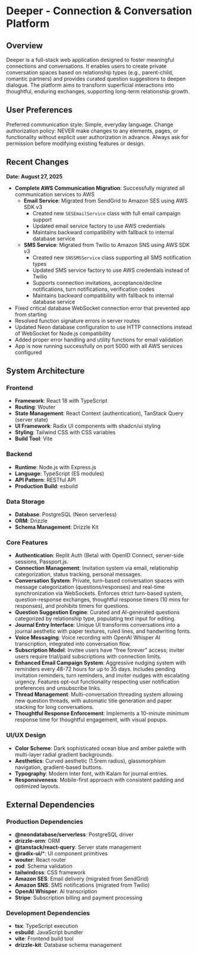 # Deeper - Connection & Conversation Platform

## Overview
Deeper is a full-stack web application designed to foster meaningful connections and conversations. It enables users to create private conversation spaces based on relationship types (e.g., parent-child, romantic partners) and provides curated question suggestions to deepen dialogue. The platform aims to transform superficial interactions into thoughtful, enduring exchanges, supporting long-term relationship growth.

## User Preferences
Preferred communication style: Simple, everyday language.
Change authorization policy: NEVER make changes to any elements, pages, or functionality without explicit user authorization in advance. Always ask for permission before modifying existing features or design.

## Recent Changes
**Date: August 27, 2025**
- **Complete AWS Communication Migration**: Successfully migrated all communication services to AWS
  - **Email Service**: Migrated from SendGrid to Amazon SES using AWS SDK v3
    - Created new `SESEmailService` class with full email campaign support
    - Updated email service factory to use AWS credentials
    - Maintains backward compatibility with fallback to internal database service
  - **SMS Service**: Migrated from Twilio to Amazon SNS using AWS SDK v3
    - Created new `SNSSMSService` class supporting all SMS notification types
    - Updated SMS service factory to use AWS credentials instead of Twilio
    - Supports connection invitations, acceptance/decline notifications, turn notifications, verification codes
    - Maintains backward compatibility with fallback to internal database service
- Fixed critical database WebSocket connection error that prevented app from starting
- Resolved function signature errors in server routes
- Updated Neon database configuration to use HTTP connections instead of WebSocket for Node.js compatibility
- Added proper error handling and utility functions for email validation
- App is now running successfully on port 5000 with all AWS services configured

## System Architecture

### Frontend
- **Framework**: React 18 with TypeScript
- **Routing**: Wouter
- **State Management**: React Context (authentication), TanStack Query (server state)
- **UI Framework**: Radix UI components with shadcn/ui styling
- **Styling**: Tailwind CSS with CSS variables
- **Build Tool**: Vite

### Backend
- **Runtime**: Node.js with Express.js
- **Language**: TypeScript (ES modules)
- **API Pattern**: RESTful API
- **Production Build**: esbuild

### Data Storage
- **Database**: PostgreSQL (Neon serverless)
- **ORM**: Drizzle
- **Schema Management**: Drizzle Kit

### Core Features
- **Authentication**: Replit Auth (Beta) with OpenID Connect, server-side sessions, Passport.js.
- **Connection Management**: Invitation system via email, relationship categorization, status tracking, personal messages.
- **Conversation System**: Private, turn-based conversation spaces with message categorization (questions/responses) and real-time synchronization via WebSockets. Enforces strict turn-based system, question-response exchanges, thoughtful response timers (10 mins for responses), and prohibits timers for questions.
- **Question Suggestion Engine**: Curated and AI-generated questions categorized by relationship type, populating text input for editing.
- **Journal Entry Interface**: Unique UI transforms conversations into a journal aesthetic with paper textures, ruled lines, and handwriting fonts.
- **Voice Messaging**: Voice recording with OpenAI Whisper AI transcription, integrated into conversation flow.
- **Subscription Model**: Invitee users have "free forever" access; inviter users require trial/paid subscriptions with connection limits.
- **Enhanced Email Campaign System**: Aggressive nudging system with reminders every 48-72 hours for up to 35 days. Includes pending invitation reminders, turn reminders, and inviter nudges with escalating urgency. Features opt-out functionality respecting user notification preferences and unsubscribe links.
- **Thread Management**: Multi-conversation threading system allowing new question threads, with automatic title generation and paper stacking for long conversations.
- **Thoughtful Response Enforcement**: Implements a 10-minute minimum response time for thoughtful engagement, with visual popups.

### UI/UX Design
- **Color Scheme**: Dark sophisticated ocean blue and amber palette with multi-layer radial gradient backgrounds.
- **Aesthetics**: Curved aesthetic (1.5rem radius), glassmorphism navigation, gradient-based buttons.
- **Typography**: Modern Inter font, with Kalam for journal entries.
- **Responsiveness**: Mobile-first approach with consistent padding and optimized layouts.

## External Dependencies

### Production Dependencies
- **@neondatabase/serverless**: PostgreSQL driver
- **drizzle-orm**: ORM
- **@tanstack/react-query**: Server state management
- **@radix-ui/***: UI component primitives
- **wouter**: React router
- **zod**: Schema validation
- **tailwindcss**: CSS framework
- **Amazon SES**: Email delivery (migrated from SendGrid)
- **Amazon SNS**: SMS notifications (migrated from Twilio)
- **OpenAI Whisper**: AI transcription
- **Stripe**: Subscription billing and payment processing

### Development Dependencies
- **tsx**: TypeScript execution
- **esbuild**: JavaScript bundler
- **vite**: Frontend build tool
- **drizzle-kit**: Database schema management